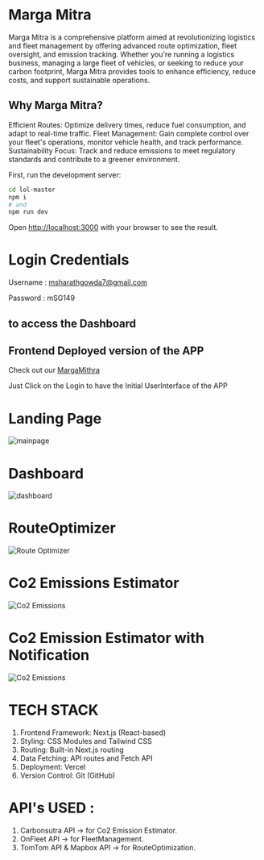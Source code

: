 # Marga Mitra 

Marga Mitra is a comprehensive platform aimed at revolutionizing logistics and fleet management by offering advanced route optimization, fleet oversight, and emission tracking. Whether you're running a logistics business, managing a large fleet of vehicles, or seeking to reduce your carbon footprint, Marga Mitra provides tools to enhance efficiency, reduce costs, and support sustainable operations.

## Why Marga Mitra?
Efficient Routes: Optimize delivery times, reduce fuel consumption, and adapt to real-time traffic.
Fleet Management: Gain complete control over your fleet's operations, monitor vehicle health, and track performance.
Sustainability Focus: Track and reduce emissions to meet regulatory standards and contribute to a greener environment.


First, run the development server:

```bash
cd lol-master
npm i
# and
npm run dev
```

Open [http://localhost:3000](http://localhost:3000) with your browser to see the result.


# Login Credentials

Username : msharathgowda7@gmail.com

Password : mSG149

## to access the Dashboard



## Frontend Deployed version of the APP

Check out our [MargaMithra](https://margamithra.vercel.app/) 

Just Click on the Login to have the Initial UserInterface of the APP


# Landing Page
![mainpage](https://github.com/SharathxD/lol/blob/master/assets/images/LandingPage.jpg)

# Dashboard
![dashboard](https://github.com/SharathxD/lol/blob/master/assets/images/RouteOpt.png)

# RouteOptimizer
![Route Optimizer](https://github.com/SharathxD/lol/blob/master/assets/images/RouteOptimization.jpg)

# Co2 Emissions Estimator
![Co2 Emissions](https://github.com/SharathxD/lol/blob/master/assets/images/CO2EmissionCalculatorBefore.jpg)

# Co2 Emission Estimator with Notification
![Co2 Emissions](https://github.com/SharathxD/lol/blob/master/assets/images/CO2EmissionCalculatorAfter.jpg)

# TECH STACK 

1. Frontend Framework: Next.js (React-based)
2. Styling: CSS Modules and Tailwind CSS
3. Routing: Built-in Next.js routing
4. Data Fetching: API routes and Fetch API
5. Deployment: Vercel
6. Version Control: Git (GitHub)


# API's USED :

1. Carbonsutra API  -> for Co2 Emission Estimator.
2. OnFleet API -> for FleetManagement.
3. TomTom API & Mapbox API -> for RouteOptimization.
